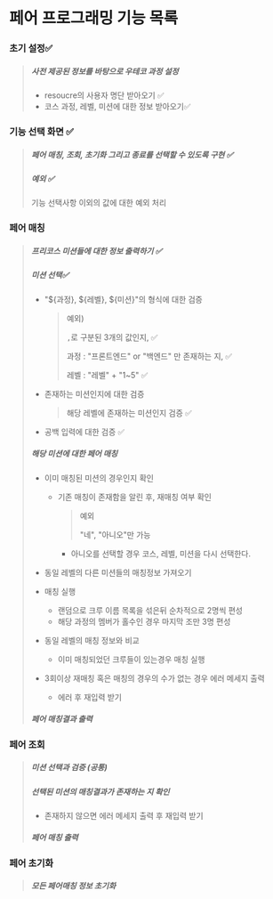 # 페어 프로그래밍 기능 목록

### 초기 설정✅

>##### 사전 제공된 정보를 바탕으로 우테코 과정 설정
>
>- resoucre의 사용자 명단 받아오기 ✅
>- 코스 과정, 레벨, 미션에 대한 정보 받아오기✅

### 기능 선택 화면 ✅

> ##### 페어 매칭, 조회, 초기화 그리고 종료를 선택할 수 있도록 구현 ✅
>
> ##### 예외 ✅
>
> 기능 선택사항 이외의 값에 대한 예외 처리

### 페어 매칭

> ##### 프리코스 미션들에 대한 정보 출력하기 ✅
>
> ##### 미션 선택✅
>
> - "${과정}, ${레벨}, ${미션}"의 형식에 대한 검증
>
>   > 예외)
>   >
>   > `,`로 구분된 3개의 값인지, ✅
>   >
>   > 과정 : "프론트엔드" or "백엔드" 만 존재하는 지, ✅ 
>   >
>   > 레벨  : "레벨" + "1~5" ✅
>
> - 존재하는 미션인지에 대한 검증
>
>   > 해당 레벨에 존재하는 미션인지 검증 ✅
>   
> - 공백 입력에 대한 검증 ✅
>
> ##### 해당 미션에 대한 페어 매칭
>
> - 이미 매칭된 미션의 경우인지 확인
>
>   - 기존 매칭이 존재함을 알린 후, 재매칭 여부 확인
>
>     > 예외
>     >
>     > "네", "아니오"만 가능
>
>     - 아니오를 선택할 경우 코스, 레벨, 미션을 다시 선택한다.
>
> - 동일 레벨의 다른 미션들의 매칭정보 가져오기
>
> - 매칭 실행
>
>   - 랜덤으로 크루 이름 목록을 섞은뒤 순차적으로 2명씩 편성
>   - 해당 과정의 멤버가 홀수인 경우 마지막 조만 3명 편성
>
> - 동일 레벨의 매칭 정보와 비교
>   - 이미 매칭되었던 크루들이 있는경우 매칭 실행
> - 3회이상 재매칭 혹은 매칭의 경우의 수가 없는 경우 에러 메세지 출력
>   - 에러 후 재입력 받기
>
> ##### 페어 매칭결과 출력



### 페어 조회

>##### 미션 선택과 검증 (공통)
>
>##### 선택된 미션의 매칭결과가 존재하는 지 확인
>
>- 존재하지 않으면 에러 메세지 출력 후 재입력 받기
>
>##### 페어 매칭 출력

### 페어 초기화

> ##### 모든 페어매칭 정보 초기화

